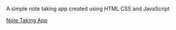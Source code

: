 A simple note taking app created using HTML CSS and JavaScript

[Note Taking App](https://thulithasahan.github.io/NotesApp/)
